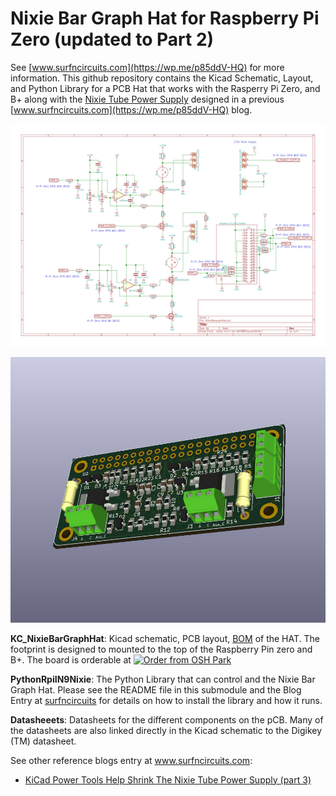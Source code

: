 # Nixie Bar Graph Hat for Raspberry Pi Zero (updated to Part 2)

See [www.surfncircuits.com](https://wp.me/p85ddV-HQ) for more information.  This github repository contains the Kicad Schematic, Layout, and Python Library for a PCB Hat that works with the Rasperry Pi Zero, and B+ along with the [Nixie Tube Power Supply](https://wp.me/p85ddV-Ck) designed in a previous [www.surfncircuits.com](https://wp.me/p85ddV-HQ) blog.  

![SVG of the Schematic](https://github.com/drkmsmithjr/RpiNixieBarGraphHat/blob/master/KC_NixieBargraphHat/NixieBargraphHat.svg)

![SVG of the 3D Image](https://github.com/drkmsmithjr/RpiNixieBarGraphHat/blob/master/KC_NixieBargraphHat/NixieBargraphHat3.jpg)


__KC_NixieBarGraphHat__:  Kicad schematic, PCB layout, [BOM](https://github.com/drkmsmithjr/RpiNixieBarGraphHat/blob/master/KC_NixieBargraphHat/NixieBargraphHat.ods) of the HAT.  The footprint is designed to mounted to the top of the Raspberry Pin zero and B+.   The board is orderable at <a href="https://oshpark.com/shared_projects/Tt69yaPK"><img src="https://oshpark.com/assets/badge-5b7ec47045b78aef6eb9d83b3bac6b1920de805e9a0c227658eac6e19a045b9c.png" alt="Order from OSH Park"></img></a>

__PythonRpiIN9Nixie__:  The Python Library that can control and the Nixie Bar Graph Hat.   Please see the README file in this submodule and the Blog Entry at [surfncircuits](http://www.surfncircuits.com) for details on how to install the library and how it runs.  

__Datasheeets__: Datasheets for the different components on the pCB.   Many of the datasheets are also linked directly in the Kicad schematic to the Digikey (TM) datasheet.    

See other reference blogs entry at  www.surfncircuits.com:
  * [KiCad Power Tools Help Shrink The Nixie Tube Power Supply (part 3)](https://wp.me/p85ddV-Ck)  
